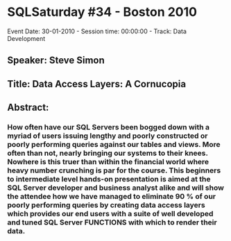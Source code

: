 # SQLSaturday #34 - Boston 2010
Event Date: 30-01-2010 - Session time: 00:00:00 - Track: Data Development
## Speaker: Steve Simon
## Title: Data Access Layers: A Cornucopia
## Abstract:
### How often have our SQL Servers been bogged down with a myriad of users issuing lengthy and poorly constructed or poorly performing queries against our tables and views. More often than not, nearly bringing our systems to their knees. Nowhere is this truer than within the financial world where heavy number crunching is par for the course. This beginners to intermediate level hands-on presentation is aimed at the SQL Server developer and business analyst alike and will show the attendee how we have managed to eliminate 90 % of our poorly performing queries by creating data access layers which provides our end users with a suite of well developed and tuned SQL Server FUNCTIONS with which to render their data. 
